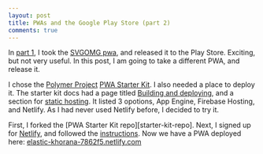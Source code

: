 ```yaml
---
layout: post
title: PWAs and the Google Play Store (part 2)
comments: true
---
```


In [part 1][play-store-part-one], I took the [SVGOMG pwa][svgomg], and released it 
to the Play Store. Exciting, but not very useful. In this post, I am going to 
take a different PWA, and release it.

I chose the [Polymer Project][polymer-project] [PWA Starter Kit][pwa-starter-kit].
I also needed a place to deploy it. The starter kit docs had a page titled
[Building and deploying][build-deploy], and a section for 
[static hosting][static-hosting]. It listed 3 opotions, App Engine, 
Firebase Hosting, and Netlify. As I had never used Netlify before, I decided to 
try it.

First, I forked the [PWA Starter Kit repo][starter-kit-repo]. Next, I signed up 
for [Netlify][netlify], and followed the [instructions][instructions].
Now we have a PWA deployed here: [elastic-khorana-7862f5.netlify.com][elastic-khorana]


[play-store-part-one]: /2019/02/09/pwa-play-store.html
[svgomg]: https://jakearchibald.github.io/svgomg/
[polymer-project]: https://www.polymer-project.org/
[pwa-starter-kit]: https://pwa-starter-kit.polymer-project.org/
[build-deploy]: https://pwa-starter-kit.polymer-project.org/building-and-deploying
[static-hosting]: https://pwa-starter-kit.polymer-project.org/building-and-deploying#static-hosting
[pwa-starter-repo]: https://github.com/Polymer/pwa-starter-kit
[netlify]: https://app.netlify.com/signup
[instructions]: https://pwa-starter-kit.polymer-project.org/building-and-deploying#netlify
[elastic-khorana]: https://elastic-khorana-7862f5.netlify.com
